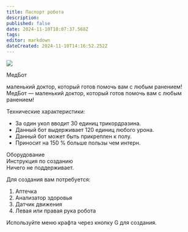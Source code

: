 ```yaml
---
title: Паспорт робота
description: 
published: false
date: 2024-11-10T18:07:37.568Z
tags: 
editor: markdown
dateCreated: 2024-11-10T14:16:52.252Z
---
```


<div class="robotic-card">
  <div class="image">
    <img src="/guides/science/robotics/medibot.png"/>
    <p>МедБот</p>
  </div>
  <div class="header">маленький доктор, который готов помочь вам с любым ранением!</div>
  <div class="description">МедБот — маленький доктор, который готов помочь вам с любым ранением!</div>
  <div class="features">
    <p>Технические характеристики:</p>
    <ul>
      <li>За один укол вводит 30 единиц трикордразина.</li>
      <li>Данный бот выдерживает 120 единиц любого урона.</li>
      <li>Данный бот может быть прикреплен к полу.</li>
      <li>Приносит на 150&nbsp;% больше пользы чем интерн.</li>
    </ul>
  </div>
  <div class="equipment">Оборудование</div>
  <div class="craft">Инструкция по созданию</div>
  <div class="content">Ничего не поддерживает.</div>
  <div class="content">
    <p>Для создания вам потребуется:</p>
    <ol>
      <li>Аптечка</li>
      <li>Анализатор здоровья</li>
      <li>Датчик движения</li>
      <li>Левая или правая рука робота</li>
    </ol>
    <p>Используйте меню крафта через кнопку G для создания.</p>
  </div>
</div>
